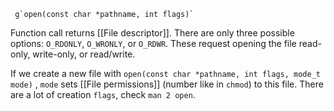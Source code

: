 	 g`open(const char *pathname, int flags)`

Function call returns [[File descriptor]].
There are only three possible options: `O_RDONLY`, `O_WRONLY`, or `O_RDWR`. These request opening the file read-only, write-only, or read/write.

If we create a new file with `open(const char *pathname, int flags, mode_t mode)` , `mode` sets [[File permissions]] (number like in `chmod`) to this file. There are a lot of creation `flags`, check `man 2 open`.